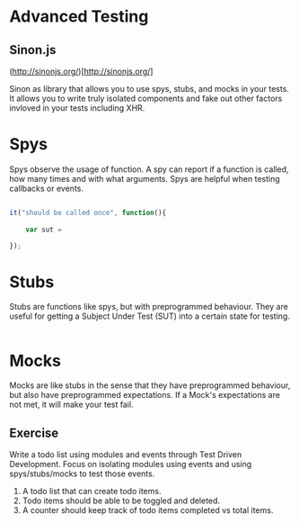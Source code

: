 Advanced Testing
================

Sinon.js
--------

(http://sinonjs.org/)[http://sinonjs.org/]

Sinon as library that allows you to use spys, stubs, and mocks in your tests. It allows you to write truly isolated components and fake out other factors invloved in your tests including XHR.

# Spys

Spys observe the usage of function. A spy can report if a function is called, how many times and with what arguments. Spys are helpful when testing callbacks or events.

```javascript

it("should be called once", function(){
    
    var sut = 

});

```

# Stubs

Stubs are functions like spys, but with preprogrammed behaviour. They are useful for getting a Subject Under Test (SUT) into a certain state for testing.

```javascript


```


# Mocks

Mocks are like stubs in the sense that they have preprogrammed behaviour, but also have preprogrammed expectations. If a Mock's expectations are not met, it will make your test fail.


Exercise
--------

Write a todo list using modules and events through Test Driven Development. Focus on isolating modules using events and using spys/stubs/mocks to test those events.


1. A todo list that can create todo items.
2. Todo items should be able to be toggled and deleted.
3. A counter should keep track of todo items completed vs total items.

